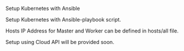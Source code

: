 Setup Kubernetes with Ansible

Setup Kubernetes with Ansible-playbook script.

Hosts IP Address for Master and Worker can be defined in hosts/all file.

Setup using Cloud API will be provided soon.

